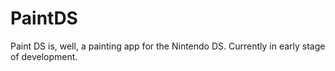 
# PaintDS

Paint DS is, well, a painting app for the Nintendo DS. Currently in early stage of development.
